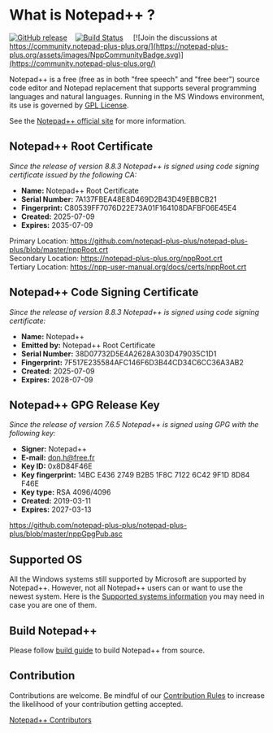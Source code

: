 What is Notepad++ ?
===================

[![GitHub release](https://img.shields.io/github/release/notepad-plus-plus/notepad-plus-plus.svg)](../../releases/latest)&nbsp;&nbsp;&nbsp;&nbsp;[![Build Status](https://img.shields.io/github/actions/workflow/status/notepad-plus-plus/notepad-plus-plus/CI_build.yml)](https://github.com/notepad-plus-plus/notepad-plus-plus/actions/workflows/CI_build.yml)
&nbsp;&nbsp;&nbsp;&nbsp;[![Join the discussions at https://community.notepad-plus-plus.org/](https://notepad-plus-plus.org/assets/images/NppCommunityBadge.svg)](https://community.notepad-plus-plus.org/)

Notepad++ is a free (free as in both "free speech" and "free beer") source code
editor and Notepad replacement that supports several programming languages and
natural languages. Running in the MS Windows environment, its use is governed by
[GPL License](LICENSE).

See the [Notepad++ official site](https://notepad-plus-plus.org/) for more information.


Notepad++ Root Certificate
--------------------------
_Since the release of version 8.8.3 Notepad++ is signed using code signing certificate issued by the following CA:_

- **Name:** Notepad++ Root Certificate
- **Serial Number:** 7A137FBEA48E8D469D2B43D49EBBCB21
- **Fingerprint:** C80539FF7076D22E73A01F164108DAFBF06E45E4
- **Created:** 2025-07-09
- **Expires:** 2035-07-09

Primary Location: https://github.com/notepad-plus-plus/notepad-plus-plus/blob/master/nppRoot.crt<br/>
Secondary Location: https://notepad-plus-plus.org/nppRoot.crt<br/>
Tertiary Location: https://npp-user-manual.org/docs/certs/nppRoot.crt

Notepad++ Code Signing Certificate
----------------------------------
_Since the release of version 8.8.3 Notepad++ is signed using code signing certificate:_

- **Name:** Notepad++
- **Emitted by:** Notepad++ Root Certificate
- **Serial Number:** 38D07732D5E4A2628A303D479035C1D1
- **Fingerprint:** 7F517E235584AFC146F6D3B44CD34C6CC36A3AB2
- **Created:** 2025-07-09
- **Expires:** 2028-07-09


Notepad++ GPG Release Key
-------------------------
_Since the release of version 7.6.5 Notepad++ is signed using GPG with the following key:_

- **Signer:** Notepad++
- **E-mail:** don.h@free.fr
- **Key ID:** 0x8D84F46E
- **Key fingerprint:** 14BC E436 2749 B2B5 1F8C 7122 6C42 9F1D 8D84 F46E
- **Key type:** RSA 4096/4096
- **Created:** 2019-03-11
- **Expires:** 2027-03-13

https://github.com/notepad-plus-plus/notepad-plus-plus/blob/master/nppGpgPub.asc


Supported OS
------------

All the Windows systems still supported by Microsoft are supported by Notepad++. However, not all Notepad++ users can or want to use the newest system. Here is the [Supported systems information](SUPPORTED_SYSTEM.md) you may need in case you are one of them.




Build Notepad++
---------------

Please follow [build guide](BUILD.md) to build Notepad++ from source.


Contribution
------------

Contributions are welcome. Be mindful of our [Contribution Rules](CONTRIBUTING.md) to increase the likelihood of your contribution getting accepted.

[Notepad++ Contributors](https://github.com/notepad-plus-plus/notepad-plus-plus/graphs/contributors)

